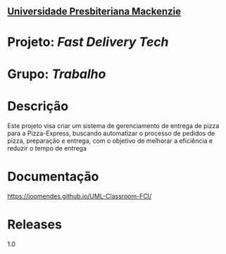 <h2><a href= "https://www.mackenzie.br">Universidade Presbiteriana Mackenzie</a></h2>


# Projeto: *Fast Delivery Tech*

# Grupo: *Trabalho*

# Descrição

Este projeto visa criar um sistema de gerenciamento de entrega de pizza para a Pizza-Express, buscando automatizar o processo de pedidos de pizza, preparação e entrega, com o objetivo de melhorar a eficiência e reduzir o tempo de entrega

# Documentação

https://joomendes.github.io/UML-Classroom-FCI/

# Releases

1.0
